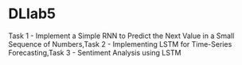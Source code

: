 # DLlab5
Task 1 - Implement a Simple RNN to Predict the Next Value in a Small Sequence of Numbers,Task 2 - Implementing LSTM for Time-Series Forecasting,Task 3 - Sentiment Analysis using LSTM
